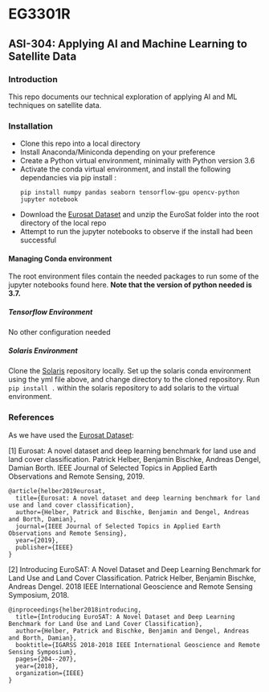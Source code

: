 # EG3301R

## ASI-304: Applying AI and Machine Learning to Satellite Data

### Introduction
This repo documents our technical exploration of applying AI and ML techniques on satellite data.

### Installation

* Clone this repo into a local directory
* Install Anaconda/Miniconda depending on your preference
* Create a Python virtual environment, minimally with Python version 3.6
* Activate the conda virtual environment, and install the following dependancies via pip install : 
  ``` 
  pip install numpy pandas seaborn tensorflow-gpu opencv-python jupyter notebook
  ```
* Download the [Eurosat Dataset](https://github.com/phelber/EuroSAT) and unzip the EuroSat folder into the root directory of the local repo
* Attempt to run the jupyter notebooks to observe if the install had been successful

#### Managing Conda environment
The root environment files contain the needed packages to run some of the jupyter notebooks found here. **Note that the version of python needed is 3.7.**

##### Tensorflow Environment
No other configuration needed

##### Solaris Environment
Clone the [Solaris](https://github.com/CosmiQ/solaris) repository locally. Set up the solaris conda environment using the yml file above, and change directory to the cloned repository. Run ```pip install .``` within the solaris repository to add solaris to the virtual environment.

### References

As we have used the [Eurosat Dataset](https://github.com/phelber/EuroSAT): 

[1] Eurosat: A novel dataset and deep learning benchmark for land use and land cover classification. Patrick Helber, Benjamin Bischke, Andreas Dengel, Damian Borth. IEEE Journal of Selected Topics in Applied Earth Observations and Remote Sensing, 2019.

```
@article{helber2019eurosat,
  title={Eurosat: A novel dataset and deep learning benchmark for land use and land cover classification},
  author={Helber, Patrick and Bischke, Benjamin and Dengel, Andreas and Borth, Damian},
  journal={IEEE Journal of Selected Topics in Applied Earth Observations and Remote Sensing},
  year={2019},
  publisher={IEEE}
}
```

[2] Introducing EuroSAT: A Novel Dataset and Deep Learning Benchmark for Land Use and Land Cover Classification. Patrick Helber, Benjamin Bischke, Andreas Dengel. 2018 IEEE International Geoscience and Remote Sensing Symposium, 2018.

```
@inproceedings{helber2018introducing,
  title={Introducing EuroSAT: A Novel Dataset and Deep Learning Benchmark for Land Use and Land Cover Classification},
  author={Helber, Patrick and Bischke, Benjamin and Dengel, Andreas and Borth, Damian},
  booktitle={IGARSS 2018-2018 IEEE International Geoscience and Remote Sensing Symposium},
  pages={204--207},
  year={2018},
  organization={IEEE}
}
```
